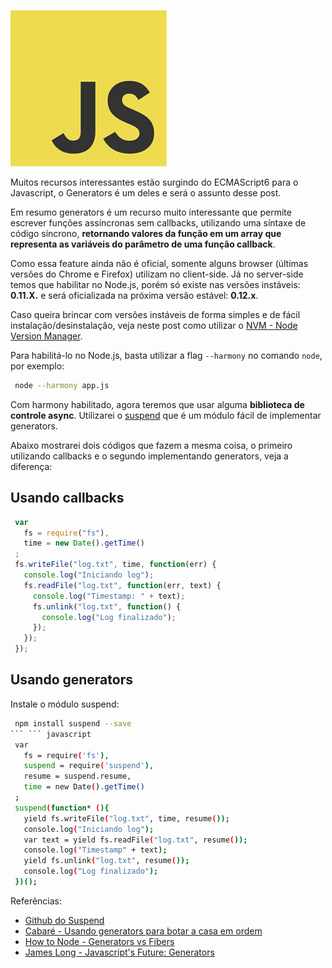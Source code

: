 ![Evitando Callback Hell usando Generators](images/javascript-logo.jpg "Evitando Callback Hell usando Generators")

Muitos recursos interessantes estão surgindo do ECMAScript6 para o Javascript, o Generators é um deles e será o assunto desse post.

Em resumo generators é um recurso muito interessante que permite escrever funções assíncronas sem callbacks, utilizando uma síntaxe de código síncrono, **retornando valores da função em um array que representa as variáveis do parâmetro de uma função callback**.

Como essa feature ainda não é oficial, somente alguns browser (últimas versões do Chrome e Firefox) utilizam no client-side. Já no server-side temos que habilitar no Node.js, porém só existe nas versões instáveis: **0.11.X.** e será oficializada na próxima versão estável: **0.12.x**.

Caso queira brincar com versões instáveis de forma simples e de fácil instalação/desinstalação, veja neste post como utilizar o [NVM - Node Version Manager]({{site.url}}/nvm-node-version-manager "NVM - Node Version Manager").

Para habilitá-lo no Node.js, basta utilizar a flag `--harmony` no comando `node`, por exemplo:

``` bash
 node --harmony app.js
``` 

Com harmony habilitado, agora teremos que usar alguma **biblioteca de controle async**. Utilizarei o [suspend](https://github.com/jmar777/suspend) que é um módulo fácil de implementar generators.

Abaixo mostrarei dois códigos que fazem a mesma coisa, o primeiro utilizando callbacks e o segundo implementando generators, veja a diferença:

## Usando callbacks

``` javascript
 var
   fs = require("fs"),
   time = new Date().getTime()
 ;
 fs.writeFile("log.txt", time, function(err) {
   console.log("Iniciando log");
   fs.readFile("log.txt", function(err, text) {
     console.log("Timestamp: " + text);
     fs.unlink("log.txt", function() {
       console.log("Log finalizado");
     });
   });
 });
``` 

## Usando generators

Instale o módulo suspend:

``` bash
 npm install suspend --save
``` ``` javascript
 var
   fs = require('fs'),
   suspend = require('suspend'),
   resume = suspend.resume,
   time = new Date().getTime()
 ;
 suspend(function* (){
   yield fs.writeFile("log.txt", time, resume());
   console.log("Iniciando log");
   var text = yield fs.readFile("log.txt", resume());
   console.log("Timestamp" + text);
   yield fs.unlink("log.txt", resume());
   console.log("Log finalizado");
 })();
``` 

Referências:

*   [Github do Suspend](https://github.com/jmar777/suspend "Github do Suspend")
*   [Cabaré - Usando generators para botar a casa em ordem](http://caba.re/usando-generators-para-botar-a-casa-em-ordem "Usando generators para botar a casa em ordem")
*   [How to Node - Generators vs Fibers](http://howtonode.org/generators-vs-fibers "How to Node - Generators vs Fibers")
*   [James Long - Javascript's Future: Generators](http://jlongster.com/2012/10/05/javascript-yield.html "Javascript's Future: Generators")
